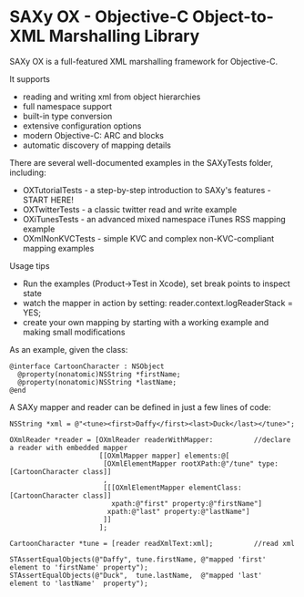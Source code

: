 SAXy OX - Objective-C Object-to-XML Marshalling Library
====

SAXy OX is a full-featured XML marshalling framework for Objective-C.  

It supports

 * reading and writing xml from object hierarchies
 * full namespace support
 * built-in type conversion
 * extensive configuration options
 * modern Objective-C: ARC and blocks
 * automatic discovery of mapping details


There are several well-documented  examples in the SAXyTests folder, including:

 * OXTutorialTests - a step-by-step introduction to SAXy's features - START HERE!
 * OXTwitterTests  - a classic twitter read and write example
 * OXiTunesTests   - an advanced mixed namespace iTunes RSS mapping example
 * OXmlNonKVCTests - simple KVC and complex non-KVC-compliant mapping examples 


Usage tips

 * Run the examples (Product->Test in Xcode), set break points to inspect state 
 * watch the mapper in action by setting: reader.context.logReaderStack = YES;
 * create your own mapping by starting with a working example and making small modifications


As an example, given the class:

    @interface CartoonCharacter : NSObject
      @property(nonatomic)NSString *firstName;
      @property(nonatomic)NSString *lastName;
    @end

A SAXy mapper and reader can be defined in just a few lines of code:

    NSString *xml = @"<tune><first>Daffy</first><last>Duck</last></tune>";
    
    OXmlReader *reader = [OXmlReader readerWithMapper:          //declare a reader with embedded mapper
                          [[OXmlMapper mapper] elements:@[
                           [OXmlElementMapper rootXPath:@"/tune" type:[CartoonCharacter class]]
                           ,
                           [[[OXmlElementMapper elementClass:[CartoonCharacter class]]
                             xpath:@"first" property:@"firstName"]
                            xpath:@"last" property:@"lastName"]
                           ]]
                          ];
    
    CartoonCharacter *tune = [reader readXmlText:xml];          //read xml
    
    STAssertEqualObjects(@"Daffy", tune.firstName, @"mapped 'first' element to 'firstName' property");
    STAssertEqualObjects(@"Duck",  tune.lastName,  @"mapped 'last'  element to 'lastName'  property");

 

